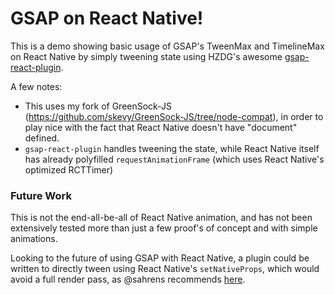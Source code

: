 GSAP on React Native!
=====================

This is a demo showing basic usage of GSAP's TweenMax and TimelineMax on React Native by simply tweening state using HZDG's awesome [gsap-react-plugin](https://github.com/hzdg/gsap-react-plugin).

A few notes:

- This uses my fork of GreenSock-JS (https://github.com/skevy/GreenSock-JS/tree/node-compat), in order to play nice with the fact that React Native doesn't have "document" defined.
- `gsap-react-plugin` handles tweening the state, while React Native itself has already polyfilled `requestAnimationFrame` (which uses React Native's optimized RCTTimer)

### Future Work

This is not the end-all-be-all of React Native animation, and has not been extensively tested more than just a few proof's of concept and with simple animations.

Looking to the future of using GSAP with React Native, a plugin could be written to directly tween using React Native's `setNativeProps`, which would avoid a full render pass, as @sahrens recommends [here](https://github.com/facebook/react-native/issues/46#issuecomment-73266078).
